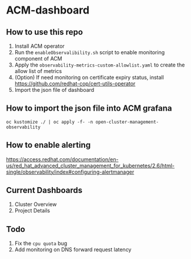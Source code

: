 # ACM-dashboard

## How to use this repo
1. Install ACM operator
2. Run the `enableObservalibility.sh` script to enable monitoring component of ACM
3. Apply the `observability-metrics-custom-allowlist.yaml` to create the allow list of metrics
4. (Option) If need monitoring on certificate expiry status, install https://github.com/redhat-cop/cert-utils-operator
5. Import the json file of dashboard

## How to import the json file into ACM grafana
`oc kustomize ./ | oc apply -f- -n open-cluster-management-observability`

## How to enable alerting 
https://access.redhat.com/documentation/en-us/red_hat_advanced_cluster_management_for_kubernetes/2.6/html-single/observability/index#configuring-alertmanager

## Current Dashboards
1. Cluster Overview
2. Project Details

## Todo
1. Fix the `cpu quota` bug
2. Add monitoring on DNS forward request latency
